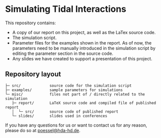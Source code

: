 # Simulating Tidal Interactions
This repository contains:
- A copy of our report on this project, as well as the LaTex source code.
- The simulation script.
- Parameter files for the examples shown in the report. As of now, the parameters need to be manually introduced in the simulation script by editing the parameter section in the source code.
- Any slides we have created to support a presentation of this project.

Repository layout
-----------------
    ├─ src/             source code for the simulation script
    ├─ examples/        sample parameters for simulations
    └─ misc/            files not part of / directly related to the simulation
       ├─ report/       LaTeX source code and compiled file of published report 
       │  └─ src/       source code of published report
       └─ slides/       slides used in conferences

If you have any questions for us or want to contact us for any reason, please do so at poessel@hda-hd.de.
